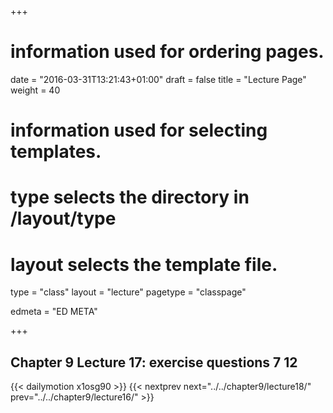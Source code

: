 +++
# information used for ordering pages.
date = "2016-03-31T13:21:43+01:00"
draft = false
title = "Lecture Page"
weight = 40

# information used for selecting templates.
# type selects the directory in /layout/type
# layout selects the template file.

type   = "class"
layout = "lecture"
pagetype = "classpage"





edmeta = "ED META"

+++
## Chapter 9 Lecture 17: exercise questions 7 12
{{< dailymotion x1osg90 >}}
{{< nextprev next="../../chapter9/lecture18/"     prev="../../chapter9/lecture16/"  >}}

